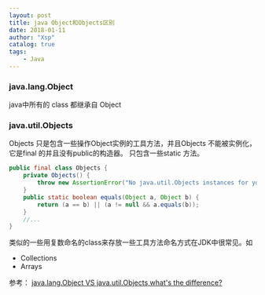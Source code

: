 ```yaml
---
layout: post
title: java Object和Objects区别
date: 2018-01-11
author: "Xsp"
catalog: true
tags:
    - Java
---
```

### java.lang.Object

java中所有的 class 都继承自 Object

### java.util.Objects

Objects 只是包含一些操作Object实例的工具方法，并且Objects 不能被实例化，它是final 的并且没有public的构造器。
只包含一些static 方法。

```java
public final class Objects {
    private Objects() {
        throw new AssertionError("No java.util.Objects instances for you!");
    }
    public static boolean equals(Object a, Object b) {
        return (a == b) || (a != null && a.equals(b));
    }
    //...
}
```

类似的一些用复数命名的class来存放一些工具方法命名方式在JDK中很常见。如
+ Collections
+ Arrays

参考：
[java.lang.Object VS java.util.Objects,what's the difference?
](https://stackoverflow.com/questions/13601209/java-lang-object-vs-java-util-objects-whats-the-difference)
